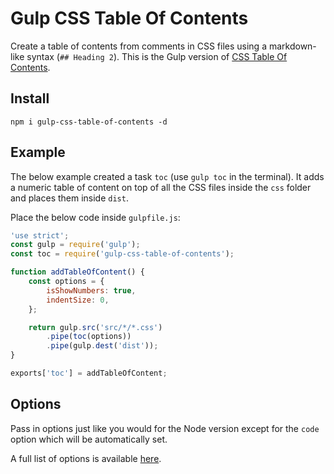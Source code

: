 # Gulp CSS Table Of Contents

Create a table of contents from comments in CSS files using a markdown-like syntax (`## Heading 2`). This is the Gulp version of [CSS Table Of Contents](https://github.com/ziga-miklic/css-table-of-contents).

## Install

```
npm i gulp-css-table-of-contents -d
```

## Example

The below example created a task `toc` (use `gulp toc` in the terminal). It adds a numeric table of content on top of all the CSS files inside the `css` folder and places them inside `dist`.

Place the below code inside `gulpfile.js`:

``` js
'use strict';
const gulp = require('gulp');
const toc = require('gulp-css-table-of-contents');

function addTableOfContent() {
	const options = {
		isShowNumbers: true,
		indentSize: 0,
	};

	return gulp.src('src/*/*.css')
		.pipe(toc(options))
		.pipe(gulp.dest('dist'));
}

exports['toc'] = addTableOfContent;
```

## Options

Pass in options just like you would for the Node version except for the `code` option which will be automatically set.

A full list of options is available [here](https://github.com/ziga-miklic/css-table-of-contents#options).